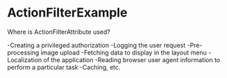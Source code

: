 # ActionFilterExample


Where is ActionFilterAttribute used?

-Creating a privileged authorization
-Logging the user request
-Pre-processing image upload
-Fetching data to display in the layout menu
-Localization of the application
-Reading browser user agent information to perform a particular task
-Caching, etc.